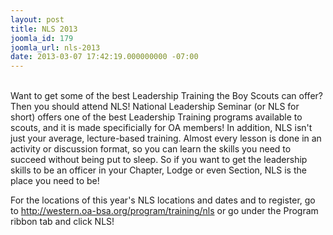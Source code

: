 ```yaml
---
layout: post
title: NLS 2013
joomla_id: 179
joomla_url: nls-2013
date: 2013-03-07 17:42:19.000000000 -07:00
---
```

<p><br /><a href="program/training/nls"><img src="{{site.baseurl}}images/logos/national-leadership-seminar@2x.png" alt="" align="right" /></a>Want to get some of the best Leadership Training the Boy Scouts can offer? Then you should attend NLS! National Leadership Seminar (or NLS for short) offers one of the best Leadership Training programs available to scouts, and it is made specificially for OA members! In addition, NLS isn't just your average, lecture-based training. Almost every lesson is done in an activity or discussion format, so you can learn the skills you need to succeed without being put to sleep. So if you want to get the leadership skills to be an officer in your Chapter, Lodge or even Section, NLS is the place you need to be!&nbsp;</p>
<p>For the locations of this year's NLS locations and dates and to register, go to&nbsp;<a href="program/training/nls"></a><a href="program/training/nls">http://western.oa-bsa.org/program/training/nls</a>&nbsp;or go under the Program ribbon tab and click NLS!</p>

